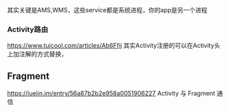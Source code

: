其实关键是AMS,WMS，这些service都是系统进程，你的app是另一个进程


### Activity路由
https://www.tuicool.com/articles/Ab6Ffij 
其实Activity注册的<Intent-filter>可以在Activity头上加注解的方式替换，

## Fragment
https://juejin.im/entry/56a87b2b2e958a0051906227 Activity 与 Fragment 通信